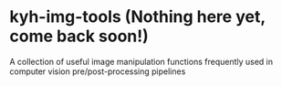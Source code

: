 # kyh-img-tools (Nothing here yet, come back soon!)
A collection of useful image manipulation functions frequently used in computer vision pre/post-processing pipelines
